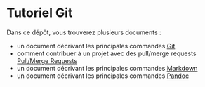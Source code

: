 # Tutoriel Git

Dans ce dépôt, vous trouverez plusieurs documents :
- un document décrivant les principales commandes [Git](fiches/commandesGit.md)
- comment contribuer à un projet avec des pull/merge requests [Pull/Merge Requests](fiches/mergePullRequests.md)
- un document décrivant les principales commandes [Markdown](fiches/markdown.md)
- un document décrivant les principales commandes [Pandoc](fiches/pandoc.md)

